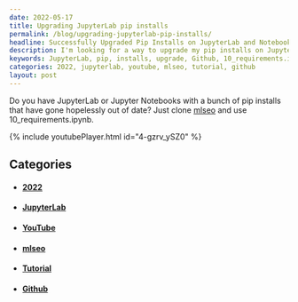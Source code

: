 ```yaml
---
date: 2022-05-17
title: Upgrading JupyterLab pip installs
permalink: /blog/upgrading-jupyterlab-pip-installs/
headline: Successfully Upgraded Pip Installs on JupyterLab and Notebooks!
description: I'm looking for a way to upgrade my pip installs on JupyterLab and Jupyter Notebooks. I found a solution! I cloned mlseo from Github and used 10_requirements.ipynb. To learn more, I watched a video tutorial on YouTube. Check out my blog post to get the full scoop.
keywords: JupyterLab, pip, installs, upgrade, Github, 10_requirements.ipynb, video, tutorial, YouTube, May 17th, 2022, mlseo, clone
categories: 2022, jupyterlab, youtube, mlseo, tutorial, github
layout: post
---
```


Do you have JupyterLab or Jupyter Notebooks with a bunch of pip installs that
have gone hopelessly out of date? Just clone
[mlseo](https://github.com/miklevin/mlseo/) and use 10_requirements.ipynb.

{% include youtubePlayer.html id="4-gzrv_ySZ0" %}


## Categories

<ul>
<li><h4><a href='/2022/'>2022</a></h4></li>
<li><h4><a href='/jupyterlab/'>JupyterLab</a></h4></li>
<li><h4><a href='/youtube/'>YouTube</a></h4></li>
<li><h4><a href='/mlseo/'>mlseo</a></h4></li>
<li><h4><a href='/tutorial/'>Tutorial</a></h4></li>
<li><h4><a href='/github/'>Github</a></h4></li></ul>